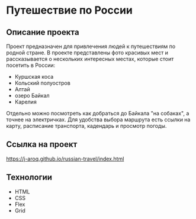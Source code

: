 # Путешествие по России

## Описание проекта
Проект предназначен для привлечения людей к путешествиям по родной стране. В проекте представлены фото красивых мест и рассказывается о нескольких интересных местах, которые стоит посетить в России:
* Куршская коса
* Кольский полуостров
* Алтай
* озеро Байкал
* Карелия

Отдельно можно посмотреть как добраться до Байкала "на собаках", а точнее на электричках.
Для удобства выбора маршрута есть ссылки на карту, расписание транспорта, кадендарь и просмотр погоды.

## Ссылка на проект
https://j-aroq.github.io/russian-travel/index.html

## Технологии
* HTML
* CSS
* Flex
* Grid


